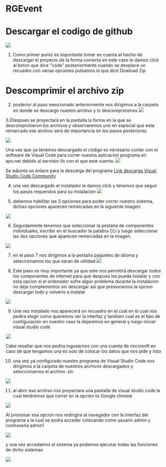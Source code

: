 # RGEvent
# Descargar el codigo de github
![](https://scontent.fgua3-1.fna.fbcdn.net/v/t39.30808-6/242965777_4433889543361264_2133761773597617837_n.jpg?_nc_cat=100&ccb=1-5&_nc_sid=0debeb&_nc_ohc=4T7V0T57ZtMAX8X88l5&_nc_ht=scontent.fgua3-1.fna&oh=aa98ca4bacfb5a2de32bd96899d6a691&oe=61529949)

1) Como primer punto es importante tomar en cuenta el hecho de descargar el proyecto de la forma correcta en este caso le damos click al boton que dice "code" posteriormente cuando se desplace un recuadro con varias opciones pulsamos la que dice Dowload Zip

# Descomprimir el archivo zip
2) posterior al paso mencionado anteriormente nos dirigimos a la carpeta en donde se descargo nuestro archivo y lo descomprimimos
![](https://scontent.fgua3-1.fna.fbcdn.net/v/t39.30808-6/s960x960/243072354_4433937440023141_9100072631646591025_n.jpg?_nc_cat=100&ccb=1-5&_nc_sid=0debeb&_nc_ohc=8r36on3zjqEAX-Ykpcr&_nc_ht=scontent.fgua3-1.fna&oh=ab33213607539b126245986869633e90&oe=6152C576)

3.)Despues se proyectará en la pantalla la forma en la que se descomprimieron los archivos y observaremos uno en especial que esta remarcado ese archivo será de importancia en los pasos posteriores.

![](https://scontent-gua1-1.xx.fbcdn.net/v/t39.30808-6/s960x960/242911111_4433953620021523_423567202560793804_n.jpg?_nc_cat=106&ccb=1-5&_nc_sid=0debeb&_nc_ohc=_QpcGQBYmLAAX-c9m18&_nc_ht=scontent-gua1-1.xx&oh=f57c270e3f44f09d4cb52c23293161a5&oe=615362A8)

Una vez que ya tenemos descargado el código es necesario contar con el software de Visual Code para correr nuestra aplicacion programa en aps.net debido al servidor IIs con el que este cuenta.
![](https://1.bp.blogspot.com/-hqkxsQx8-6w/XVK9WNVpP-I/AAAAAAAAAWg/Elnl-P1V5SYtpN8cRpzQAdCvEHyPxIWlgCLcBGAs/s1600/descarga%2Bvs2019.JPG)

Se adjunta un enlace para la descarga del programa [Link descarga Visual Studio Code Community](http://https://visualstudio.microsoft.com/es/vs/community/ "Link descarga Visual Studio Code Community")

4)  una vez descargado el instalador le damos click y tenemos que seguir los pasos requeridos para su instalación
![](https://scontent.fgua3-2.fna.fbcdn.net/v/t39.30808-6/s960x960/242835518_4433976796685872_7720448602762392475_n.jpg?_nc_cat=103&ccb=1-5&_nc_sid=0debeb&_nc_ohc=NVzWKc7tsTkAX-66blb&_nc_oc=AQndNYA387mltEsfUFVh_2aYl4qexFTAMB-GQlg063yxa4MTZoXK-QNY2culGxv_8sU&_nc_ht=scontent.fgua3-2.fna&oh=819ed198187ff0639adadb652327fc9f&oe=61537C94)

5) debemos habilitar las 3 opciones para poder correr nuestro sistema, dichas opciones aparecen remarcadas en la siguiente imagen:

![](https://scontent.fgua3-1.fna.fbcdn.net/v/t39.30808-6/s960x960/242642440_4433989436684608_449175604413959347_n.jpg?_nc_cat=100&ccb=1-5&_nc_sid=0debeb&_nc_ohc=KNYL_8700mUAX-45wn4&_nc_ht=scontent.fgua3-1.fna&oh=80237911275f30e6de604535500fece6&oe=615436DB)

6) Seguidamente tenemos que seleccionar la pestaña de componentes individuales, escribir en el buscador la palabra CLI y luego seleccionar las dos opciones que aparecen remarcadas en la imagen.

![](https://scontent-gua1-1.xx.fbcdn.net/v/t39.30808-6/s960x960/242831266_4434017183348500_597141709173864482_n.jpg?_nc_cat=111&ccb=1-5&_nc_sid=0debeb&_nc_ohc=7AWVTp542nkAX8Yku_F&_nc_oc=AQmWYwjm9EDqiS9wFfwzkjEuZ4daEejcYQFi9yMhnkjm__PZnyu0RqvH2H1s6i8jiWY&_nc_ht=scontent-gua1-1.xx&oh=7ebdaae6be211c08ddfa16781745d817&oe=6153AEE4)

7) en el paso 7 nos dirigimos a la pestaña paquetes de idioma y seleccionamos los que seran de utilidad
![](https://scontent-gua1-1.xx.fbcdn.net/v/t39.30808-6/s960x960/242507041_4434025390014346_3868825516069698665_n.jpg?_nc_cat=106&ccb=1-5&_nc_sid=0debeb&_nc_ohc=UccQ0T-CG24AX-ZOCme&_nc_ht=scontent-gua1-1.xx&oh=b2432439af3b3ff73e7be11b2f72b6ae&oe=61549C8C)

8) Este paso es muy importante ya que este nos permitirá descargar todos los componentes de internet para que despues los pueda instalar y con esta opcion si el ordenador sufre algún problema durante la instalacion no deje complementos sin descargar asi que presionamos la opcion descargar todo y volverlo a instalar 

![](https://scontent.fgua3-2.fna.fbcdn.net/v/t39.30808-6/s960x960/242890781_4434041596679392_3778337571882308701_n.jpg?_nc_cat=104&ccb=1-5&_nc_sid=0debeb&_nc_ohc=wefqRBsiqGMAX-ftBOr&tn=x7bzhzCua6BGKCt8&_nc_ht=scontent.fgua3-2.fna&oh=d81f5cd0b1b70beb81f08b28c9ed04f9&oe=6153067D)

9) Una vez instalado nos aparecerá un recuadro en el cual en el cual nos pedira elegir como queremos ver la interfaz y tambien cual es el tipo de configuración en nuestro caso la dejaremos en general y luego iniciar visual studio code

![](https://scontent.fgua3-1.fna.fbcdn.net/v/t39.30808-6/s960x960/242512002_4434091950007690_5161553190938230450_n.jpg?_nc_cat=100&ccb=1-5&_nc_sid=0debeb&_nc_ohc=IA8b84DNQ8IAX9oZZ2t&_nc_ht=scontent.fgua3-1.fna&oh=7e92c83e8b94a79336aaa42a3acaa5b9&oe=6152E867)

Cabe resaltar que nos pedira loguearnos con una cuenta de microsoft en caso de que tengamos una es solo de colocar los datos que nos pide y listo

10) una vez ya configurado nuestro programa de Visual Studio Code nos dirigimos a la carpeta de nuestros archivos descargados y seleccionamos el archivo .sln

![](https://scontent-gua1-1.xx.fbcdn.net/v/t39.30808-6/s960x960/242911111_4433953620021523_423567202560793804_n.jpg?_nc_cat=106&ccb=1-5&_nc_sid=0debeb&_nc_ohc=_QpcGQBYmLAAX-c9m18&_nc_ht=scontent-gua1-1.xx&oh=f57c270e3f44f09d4cb52c23293161a5&oe=615362A8)

11) al abrir ese archivo nos proyectara una pantalla de visual studio code la cual tendremos que correr en la opcion iis Google chrome

![](https://scontent.fgua3-2.fna.fbcdn.net/v/t39.30808-6/s960x960/242465767_4434112390005646_8264069556310885108_n.jpg?_nc_cat=105&ccb=1-5&_nc_sid=0debeb&_nc_ohc=x1oD2NhenTQAX9c6eXE&tn=x7bzhzCua6BGKCt8&_nc_ht=scontent.fgua3-2.fna&oh=d9caf722922d6639e533ac22db000595&oe=61532894)

Al presionar esa opcion nos redirigira al navegador con la interfaz del programa a la cual se podra acceder colocando como usuario admin y contraseña admin1

![](https://scontent.fgua3-1.fna.fbcdn.net/v/t39.30808-6/s960x960/242538382_4434125833337635_2537677949406460073_n.jpg?_nc_cat=101&ccb=1-5&_nc_sid=0debeb&_nc_ohc=GakG5UAvBtkAX8p_R47&_nc_ht=scontent.fgua3-1.fna&oh=c7f45e2d44166c04092e3ee1b3ee3072&oe=6153EF21)

y una vez accedamos al sistema ya podemos ejecutar todas las funciones de dicho sistemas

![](https://scontent.fgua3-2.fna.fbcdn.net/v/t39.30808-6/s960x960/242886411_4434138253336393_2851842916486232615_n.jpg?_nc_cat=107&ccb=1-5&_nc_sid=0debeb&_nc_ohc=bTnm9eLiEVgAX_haZIc&_nc_ht=scontent.fgua3-2.fna&oh=50e5ec22331865a6b599b240eb18c295&oe=61540849)

